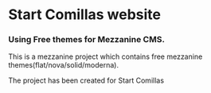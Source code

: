 # Start Comillas website

### Using Free themes for Mezzanine CMS.



This is a mezzanine project which contains free mezzanine themes(flat/nova/solid/moderna).

The project has been created for Start Comillas
